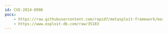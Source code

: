 ```yaml
---
id: CVE-2014-8998
pocs:
    - https://raw.githubusercontent.com/rapid7/metasploit-framework/master/modules/exploits/multi/http/x7chat2_php_exec.rb
    - https://www.exploit-db.com/raw/35183
---
```

